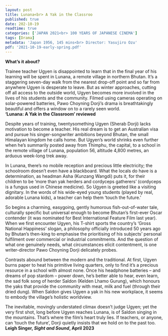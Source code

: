 ```yaml
---
layout: post
title: Lunana<br> A Yak in the Classroo
published: true
date: 202-10-19
readtime: true
categories: ['JAPAN 2021<br> 100 YEARS OF JAPANESE CINEMA']
tags: [Drama]
metadata: 'Japan 1956, 145 mins<br> Director: Yasujiro Ozu'
pdf: '2021-10-19-early-spring.pdf'
---
```





**What’s it about?**

Trainee teacher Ugyen is disappointed to learn that in the final year of his learning will be spent in Lunana, a remote village in northern Bhutan. It’s a staggering seven-day walk from the nearest drop-off point and so far from anywhere Ugyen is desperate to leave. But as winter approaches, cutting off all access to the outside world, Ugyen becomes more involved in the lives of his students and the community. Filmed using cameras operating on solar-powered batteries, Pawo Choyning Dorji’s drama is breathtakingly beautiful and offers a window on to a rarely seen world.  
**‘Lunana:  A Yak in the Classroom’ reviewed**  

Despite years of training, twentysomething Ugyen (Sherab Dorji) lacks motivation to become a teacher. His real dream is to get an Australian visa and pursue his singer-songwriter ambitions beyond Bhutan, the small Himalayan kingdom he calls home. But Ugyen’s world shrinks even further when he’s summarily posted away from Thimphu, the capital, to a school in the remote village of Lunana, population 56, altitude 4,800 metres, an arduous week-long trek away.

In Lunana, there’s no mobile reception and precious little electricity; the schoolroom doesn’t even have a blackboard. What the locals do have is a determination, as headman Asha (Kunzang Wangdi) puts it, for their children to be ‘more than yak herders and cordyceps gatherers’ (cordyceps is a fungus used in Chinese medicine). So Ugyen is greeted like a visiting dignitary. In the words of his wide-eyed young students (played by real, adorable Lunana kids), a teacher can help them ‘touch the future.’

So begins a charming, easygoing, gently humorous fish-out-of-water tale, culturally specific but universal enough to become Bhutan’s first-ever Oscar contender (it was nominated for Best International Feature Film last year). When we first encounter Ugyen, his T-shirt sports the country’s ‘Gross National Happiness’ slogan, a philosophy officially introduced 50 years ago by Bhutan’s then-king to emphasise the prioritising of his subjects’ personal fulfilment over commercial or industrial commitments. And the question of what one genuinely needs, what circumstances elicit contentment, is one writer-director Pawo Choyning Dorji delicately probes.

Contrasts abound between the modern and the traditional. At first, Ugyen burns paper to heat his primitive living quarters, only to find it’s a precious resource in a school with almost none. Once his headphone batteries – and dreams of pop stardom – power down, he’s better able to hear, even learn, the sad folk song of herder Saldon (Kelden Lhamo Gurung), which honours the yaks that provide the community with meat, milk and fuel (through their dried dung). When Saldon gives Ugyen a yak in his new workplace, it seems to embody the village’s holistic worldview.

The inevitable, movingly understated climax doesn’t judge Ugyen; yet the very first shot, long before Ugyen reaches Lunana, is of Saldon singing in the mountains. That’s where the film’s heart truly lies. If teachers, or anyone, can ‘touch the future’, Dorji quietly insists that we hold on to the past too.  
**Leigh Singer, _Sight and Sound_, April 2023**
<!--stackedit_data:
eyJoaXN0b3J5IjpbLTEwMjQxMzUwMTNdfQ==
-->